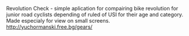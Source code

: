 Revolution Check - simple aplication for compairing bike revolution  for junior road cyclists depending of ruled of USI for their age and category.
Made especialy for view on small screens.
http://yuchormanski.free.bg/gears/
